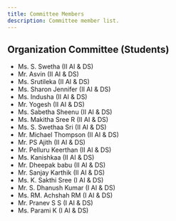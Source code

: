 ```yaml
---
title: Committee Members
description: Committee member list.
---
```


## Organization Committee (Students)
* Ms. S. Swetha (II AI & DS)
* Mr. Asvin (II AI & DS)
* Ms. Srutileka (II AI & DS) 
* Ms. Sharon Jennifer (II AI & DS)
* Ms. Indusha (II AI & DS)
* Mr. Yogesh (II AI & DS)
* Ms. Sabetha Sheenu (II AI & DS)
* Ms. Makitha Sree R (II AI & DS)
* Ms. S. Swethaa Sri (II AI & DS)
* Mr. Michael Thompson (II AI & DS)
* Mr. PS Ajith  (II AI & DS)
* Mr. Pelluru Keerthan (II AI & DS)
* Ms. Kanishkaa (II AI & DS)
* Mr. Dheepak babu (II AI & DS)
* Mr. Sanjay Karthik (II AI & DS)
* Ms. K. Sakthi Sree (I AI & DS)
* Mr. S. Dhanush Kumar (I AI & DS)
* Ms. RM. Achshah RM (I AI & DS)
* Mr. Pranev S S (I AI & DS)
* Ms. Parami K (I AI & DS)